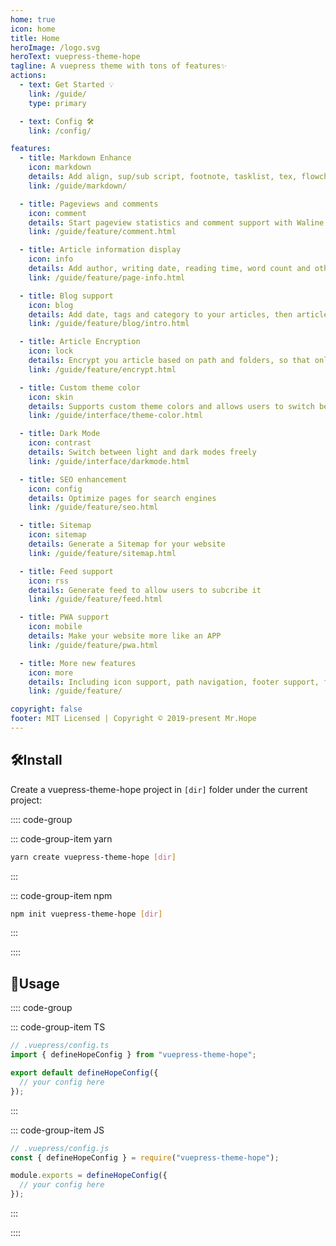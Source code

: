 ```yaml
---
home: true
icon: home
title: Home
heroImage: /logo.svg
heroText: vuepress-theme-hope
tagline: A vuepress theme with tons of features✨
actions:
  - text: Get Started 💡
    link: /guide/
    type: primary

  - text: Config 🛠
    link: /config/

features:
  - title: Markdown Enhance
    icon: markdown
    details: Add align, sup/sub script, footnote, tasklist, tex, flowchart, diagram, mark and presentation support in markdown
    link: /guide/markdown/

  - title: Pageviews and comments
    icon: comment
    details: Start pageview statistics and comment support with Waline
    link: /guide/feature/comment.html

  - title: Article information display
    icon: info
    details: Add author, writing date, reading time, word count and other information to your article
    link: /guide/feature/page-info.html

  - title: Blog support
    icon: blog
    details: Add date, tags and category to your articles, then article, tag, category and timeline list will be auto generated
    link: /guide/feature/blog/intro.html

  - title: Article Encryption
    icon: lock
    details: Encrypt you article based on path and folders, so that only the one you want could see them
    link: /guide/feature/encrypt.html

  - title: Custom theme color
    icon: skin
    details: Supports custom theme colors and allows users to switch between preset theme colors
    link: /guide/interface/theme-color.html

  - title: Dark Mode
    icon: contrast
    details: Switch between light and dark modes freely
    link: /guide/interface/darkmode.html

  - title: SEO enhancement
    icon: config
    details: Optimize pages for search engines
    link: /guide/feature/seo.html

  - title: Sitemap
    icon: sitemap
    details: Generate a Sitemap for your website
    link: /guide/feature/sitemap.html

  - title: Feed support
    icon: rss
    details: Generate feed to allow users to subcribe it
    link: /guide/feature/feed.html

  - title: PWA support
    icon: mobile
    details: Make your website more like an APP
    link: /guide/feature/pwa.html

  - title: More new features
    icon: more
    details: Including icon support, path navigation, footer support, fullscreen button, blog homepage, etc.
    link: /guide/feature/

copyright: false
footer: MIT Licensed | Copyright © 2019-present Mr.Hope
---
```


## 🛠Install

Create a vuepress-theme-hope project in `[dir]` folder under the current project:

:::: code-group

::: code-group-item yarn

```bash
yarn create vuepress-theme-hope [dir]
```

:::

::: code-group-item npm

```bash
npm init vuepress-theme-hope [dir]
```

:::

::::

## 🚀Usage

:::: code-group

::: code-group-item TS

```ts {2,4,6}
// .vuepress/config.ts
import { defineHopeConfig } from "vuepress-theme-hope";

export default defineHopeConfig({
  // your config here
});
```

:::

::: code-group-item JS

```js {2,4,6}
// .vuepress/config.js
const { defineHopeConfig } = require("vuepress-theme-hope");

module.exports = defineHopeConfig({
  // your config here
});
```

:::

::::
